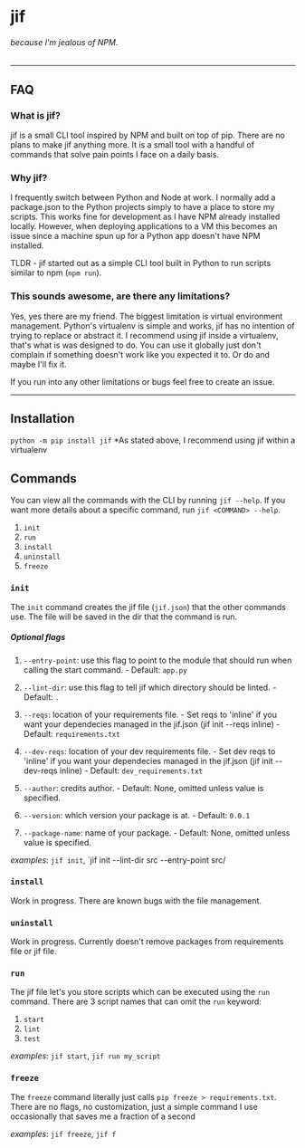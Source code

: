 
# jif
###### because I'm jealous of NPM.

---

## FAQ

### What is jif?
jif is a small CLI tool inspired by NPM and built on top of pip. There are no plans to make jif anything more. It is a small tool with a handful of commands that solve pain points I face on a daily basis.

### Why jif?
I frequently switch between Python and Node at work. I normally add a package.json to the Python projects simply to have a place to store my scripts. This works fine for development as I have NPM already installed locally. However, when deploying applications to a VM this becomes an issue since a machine spun up for a Python app doesn't have NPM installed.

TLDR - jif started out as a simple CLI tool built in Python to run scripts similar to npm (`npm run`).

### This sounds awesome, are there any limitations?
Yes, yes there are my friend. The biggest limitation is virtual environment management. Python's virtualenv is simple and works, jif has no intention of trying to replace or abstract it. I recommend using jif inside a virtualenv, that's what is was designed to do. You can use it globally just don't complain if something doesn't work like you expected it to. Or do and maybe I'll fix it.

If you run into any other limitations or bugs feel free to create an issue.

---

## Installation
`python -m pip install jif`
*As stated above, I recommend using jif within a virtualenv

## Commands

You can view all the commands with the CLI by running `jif --help`.
If you want more details about a specific command, run `jif <COMMAND> --help`. 

1) `init`
2) `run`
3) `install`
4) `uninstall`
5) `freeze`


### `init`
The `init` command creates the jif file (`jif.json`) that the other commands use. The file will be saved in the dir that the command is run.

##### Optional flags
1) `--entry-point`: use this flag to point to the module that should run when calling the start command.
        - Default: `app.py`
> 
2) `--lint-dir`: use this flag to tell jif which directory should be linted.
        - Default: `.`
>
3) `--reqs`: location of your requirements file.
        - Set reqs to 'inline' if you want your dependecies managed in the jif.json (jif init --reqs inline)
        - Default: `requirements.txt`
>
4) `--dev-reqs`: location of your dev requirements file.
        - Set dev reqs to 'inline' if you want your dependecies managed in the jif.json (jif init --dev-reqs inline)
        - Default: `dev_requirements.txt`
>
5) `--author`: credits author.
        - Default: None, omitted unless value is specified.
>
6) `--version`: which version your package is at.
        - Default: `0.0.1`
>
7) `--package-name`: name of your package.
        - Default: None, omitted unless value is specified.

_examples_: `jif init`, `jif init --lint-dir src --entry-point src/

### `install`
Work in progress. There are known bugs with the file management.

### `uninstall`
Work in progress. Currently doesn't remove packages from requirements file or jif file.

### `run`
The jif file let's you store scripts which can be executed using the `run` command. There are 3 script names that can omit the `run` keyword:
1. `start`
2. `lint`
3. `test`

_examples_: `jif start`, `jif run my_script`

### `freeze`
The `freeze` command literally just calls `pip freeze > requirements.txt`. There are no flags, no customization, just a simple command I use occasionally that saves me a fraction of a second

_examples_: `jif freeze`, `jif f`